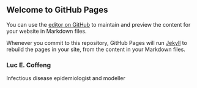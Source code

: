 ## Welcome to GitHub Pages

You can use the [editor on GitHub](https://github.com/luccoffeng/luccoffeng.github.io/edit/main/README.md) to maintain and preview the content for your website in Markdown files.

Whenever you commit to this repository, GitHub Pages will run [Jekyll](https://jekyllrb.com/) to rebuild the pages in your site, from the content in your Markdown files.

### Luc E. Coffeng

Infectious disease epidemiologist and modeller

```markdown
```
